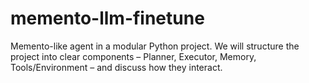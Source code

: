 # memento-llm-finetune
Memento-like agent in a modular Python project. We will structure the project into clear components – Planner, Executor, Memory, Tools/Environment – and discuss how they interact.
